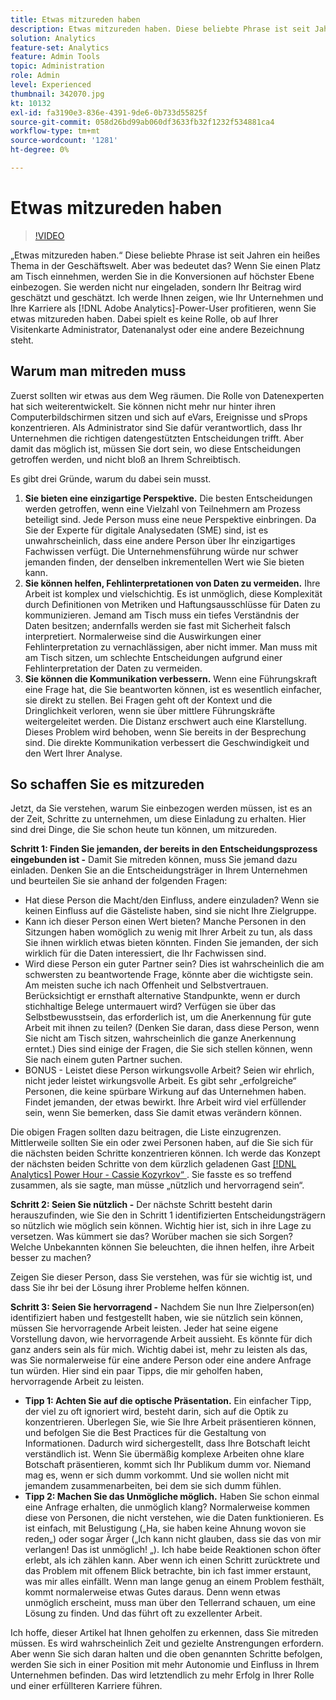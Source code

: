 ```yaml
---
title: Etwas mitzureden haben
description: Etwas mitzureden haben. Diese beliebte Phrase ist seit Jahren ein heißes Thema in der Geschäftswelt. Aber was bedeutet das? Wenn Sie einen Platz am Tisch einnehmen, werden Sie in die Konversionen auf höchster Ebene einbezogen. Sie werden nicht nur eingeladen, sondern Ihr Beitrag wird geschätzt und geschätzt. Ich werde Ihnen zeigen, wie Sie Ihrem Unternehmen und Ihrer Karriere als Administrator helfen können, wenn Sie etwas mitzureden  [!DNL Adobe Analytics] .
solution: Analytics
feature-set: Analytics
feature: Admin Tools
topic: Administration
role: Admin
level: Experienced
thumbnail: 342070.jpg
kt: 10132
exl-id: fa3190e3-836e-4391-9de6-0b733d55825f
source-git-commit: 058d26bd99ab060df3633fb32f1232f534881ca4
workflow-type: tm+mt
source-wordcount: '1281'
ht-degree: 0%

---
```


# Etwas mitzureden haben

>[!VIDEO](https://video.tv.adobe.com/v/3410291/?quality=12&learn=on&captions=ger)

„Etwas mitzureden haben.“ Diese beliebte Phrase ist seit Jahren ein heißes Thema in der Geschäftswelt. Aber was bedeutet das? Wenn Sie einen Platz am Tisch einnehmen, werden Sie in die Konversionen auf höchster Ebene einbezogen. Sie werden nicht nur eingeladen, sondern Ihr Beitrag wird geschätzt und geschätzt. Ich werde Ihnen zeigen, wie Ihr Unternehmen und Ihre Karriere als [!DNL Adobe Analytics]-Power-User profitieren, wenn Sie etwas mitzureden haben. Dabei spielt es keine Rolle, ob auf Ihrer Visitenkarte Administrator, Datenanalyst oder eine andere Bezeichnung steht.

## Warum man mitreden muss

Zuerst sollten wir etwas aus dem Weg räumen. Die Rolle von Datenexperten hat sich weiterentwickelt. Sie können nicht mehr nur hinter ihren Computerbildschirmen sitzen und sich auf eVars, Ereignisse und sProps konzentrieren. Als Administrator sind Sie dafür verantwortlich, dass Ihr Unternehmen die richtigen datengestützten Entscheidungen trifft. Aber damit das möglich ist, müssen Sie dort sein, wo diese Entscheidungen getroffen werden, und nicht bloß an Ihrem Schreibtisch.

Es gibt drei Gründe, warum du dabei sein musst.

1. **Sie bieten eine einzigartige Perspektive.** Die besten Entscheidungen werden getroffen, wenn eine Vielzahl von Teilnehmern am Prozess beteiligt sind. Jede Person muss eine neue Perspektive einbringen. Da Sie der Experte für digitale Analysedaten (SME) sind, ist es unwahrscheinlich, dass eine andere Person über Ihr einzigartiges Fachwissen verfügt. Die Unternehmensführung würde nur schwer jemanden finden, der denselben inkrementellen Wert wie Sie bieten kann.
1. **Sie können helfen, Fehlinterpretationen von Daten zu vermeiden.** Ihre Arbeit ist komplex und vielschichtig. Es ist unmöglich, diese Komplexität durch Definitionen von Metriken und Haftungsausschlüsse für Daten zu kommunizieren. Jemand am Tisch muss ein tiefes Verständnis der Daten besitzen; andernfalls werden sie fast mit Sicherheit falsch interpretiert. Normalerweise sind die Auswirkungen einer Fehlinterpretation zu vernachlässigen, aber nicht immer. Man muss mit am Tisch sitzen, um schlechte Entscheidungen aufgrund einer Fehlinterpretation der Daten zu vermeiden.
1. **Sie können die Kommunikation verbessern.** Wenn eine Führungskraft eine Frage hat, die Sie beantworten können, ist es wesentlich einfacher, sie direkt zu stellen. Bei Fragen geht oft der Kontext und die Dringlichkeit verloren, wenn sie über mittlere Führungskräfte weitergeleitet werden. Die Distanz erschwert auch eine Klarstellung. Dieses Problem wird behoben, wenn Sie bereits in der Besprechung sind. Die direkte Kommunikation verbessert die Geschwindigkeit und den Wert Ihrer Analyse.

## So schaffen Sie es mitzureden

Jetzt, da Sie verstehen, warum Sie einbezogen werden müssen, ist es an der Zeit, Schritte zu unternehmen, um diese Einladung zu erhalten. Hier sind drei Dinge, die Sie schon heute tun können, um mitzureden.

**Schritt 1: Finden Sie jemanden, der bereits in den Entscheidungsprozess eingebunden ist -** Damit Sie mitreden können, muss Sie jemand dazu einladen. Denken Sie an die Entscheidungsträger in Ihrem Unternehmen und beurteilen Sie sie anhand der folgenden Fragen:

* Hat diese Person die Macht/den Einfluss, andere einzuladen? Wenn sie keinen Einfluss auf die Gästeliste haben, sind sie nicht Ihre Zielgruppe.
* Kann ich dieser Person einen Wert bieten? Manche Personen in den Sitzungen haben womöglich zu wenig mit Ihrer Arbeit zu tun, als dass Sie ihnen wirklich etwas bieten könnten. Finden Sie jemanden, der sich wirklich für die Daten interessiert, die Ihr Fachwissen sind.
* Wird diese Person ein guter Partner sein? Dies ist wahrscheinlich die am schwersten zu beantwortende Frage, könnte aber die wichtigste sein. Am meisten suche ich nach Offenheit und Selbstvertrauen. Berücksichtigt er ernsthaft alternative Standpunkte, wenn er durch stichhaltige Belege untermauert wird? Verfügen sie über das Selbstbewusstsein, das erforderlich ist, um die Anerkennung für gute Arbeit mit ihnen zu teilen? (Denken Sie daran, dass diese Person, wenn Sie nicht am Tisch sitzen, wahrscheinlich die ganze Anerkennung erntet.) Dies sind einige der Fragen, die Sie sich stellen können, wenn Sie nach einem guten Partner suchen.
* BONUS - Leistet diese Person wirkungsvolle Arbeit? Seien wir ehrlich, nicht jeder leistet wirkungsvolle Arbeit. Es gibt sehr „erfolgreiche“ Personen, die keine spürbare Wirkung auf das Unternehmen haben. Findet jemanden, der etwas bewirkt. Ihre Arbeit wird viel erfüllender sein, wenn Sie bemerken, dass Sie damit etwas verändern können.

Die obigen Fragen sollten dazu beitragen, die Liste einzugrenzen. Mittlerweile sollten Sie ein oder zwei Personen haben, auf die Sie sich für die nächsten beiden Schritte konzentrieren können. Ich werde das Konzept der nächsten beiden Schritte von dem kürzlich geladenen Gast [[!DNL Analytics] Power Hour - Cassie Kozyrkov“ &#x200B;](https://analyticshour.io/2021/12/14/182-making-better-decisions-and-being-useful-with-cassie-kozyrkov/). Sie fasste es so treffend zusammen, als sie sagte, man müsse „nützlich und hervorragend sein“.

**Schritt 2: Seien Sie nützlich -** Der nächste Schritt besteht darin herauszufinden, wie Sie den in Schritt 1 identifizierten Entscheidungsträgern so nützlich wie möglich sein können. Wichtig hier ist, sich in ihre Lage zu versetzen. Was kümmert sie das? Worüber machen sie sich Sorgen? Welche Unbekannten können Sie beleuchten, die ihnen helfen, ihre Arbeit besser zu machen?

Zeigen Sie dieser Person, dass Sie verstehen, was für sie wichtig ist, und dass Sie ihr bei der Lösung ihrer Probleme helfen können.

**Schritt 3: Seien Sie hervorragend -** Nachdem Sie nun Ihre Zielperson(en) identifiziert haben und festgestellt haben, wie sie nützlich sein können, müssen Sie hervorragende Arbeit leisten. Jeder hat seine eigene Vorstellung davon, wie hervorragende Arbeit aussieht. Es könnte für dich ganz anders sein als für mich. Wichtig dabei ist, mehr zu leisten als das, was Sie normalerweise für eine andere Person oder eine andere Anfrage tun würden. Hier sind ein paar Tipps, die mir geholfen haben, hervorragende Arbeit zu leisten.

* **Tipp 1: Achten Sie auf die optische Präsentation.** Ein einfacher Tipp, der viel zu oft ignoriert wird, besteht darin, sich auf die Optik zu konzentrieren. Überlegen Sie, wie Sie Ihre Arbeit präsentieren können, und befolgen Sie die Best Practices für die Gestaltung von Informationen. Dadurch wird sichergestellt, dass Ihre Botschaft leicht verständlich ist. Wenn Sie übermäßig komplexe Arbeiten ohne klare Botschaft präsentieren, kommt sich Ihr Publikum dumm vor. Niemand mag es, wenn er sich dumm vorkommt. Und sie wollen nicht mit jemandem zusammenarbeiten, bei dem sie sich dumm fühlen.
* **Tipp 2: Machen Sie das Unmögliche möglich.** Haben Sie schon einmal eine Anfrage erhalten, die unmöglich klang? Normalerweise kommen diese von Personen, die nicht verstehen, wie die Daten funktionieren. Es ist einfach, mit Belustigung („Ha, sie haben keine Ahnung wovon sie reden„) oder sogar Ärger („Ich kann nicht glauben, dass sie das von mir verlangen! Das ist unmöglich! „). Ich habe beide Reaktionen schon öfter erlebt, als ich zählen kann. Aber wenn ich einen Schritt zurücktrete und das Problem mit offenem Blick betrachte, bin ich fast immer erstaunt, was mir alles einfällt. Wenn man lange genug an einem Problem festhält, kommt normalerweise etwas Gutes daraus. Denn wenn etwas unmöglich erscheint, muss man über den Tellerrand schauen, um eine Lösung zu finden. Und das führt oft zu exzellenter Arbeit.

Ich hoffe, dieser Artikel hat Ihnen geholfen zu erkennen, dass Sie mitreden müssen. Es wird wahrscheinlich Zeit und gezielte Anstrengungen erfordern. Aber wenn Sie sich daran halten und die oben genannten Schritte befolgen, werden Sie sich in einer Position mit mehr Autonomie und Einfluss in Ihrem Unternehmen befinden. Das wird letztendlich zu mehr Erfolg in Ihrer Rolle und einer erfüllteren Karriere führen.
